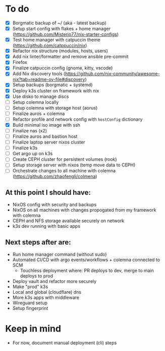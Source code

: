 # To do
 - [x] Borgmatic backup of ~/ (aka - latest backup)
 - [x] Setup start config with flakes + home manager (https://github.com/Misterio77/nix-starter-configs)
 - [x] Test home manager with catpuccin theme (https://github.com/catppuccin/nix)
 - [x] Refactor nix structure (modules, hosts, users)
 - [x] Add nix linter/formatter and remove ansible pre-commit
 - [x] Firefox
 - [x] Finalize catpuccin config (gnome, kitty, vscode)
 - [x] Add Nix discovery tools (https://github.com/nix-community/awesome-nix?tab=readme-ov-file#discovery)
 - [x] Setup backups (borgmatic + systemd)
 - [x] Deploy k3s cluster on framework with nix
 - [x] Use disko to manage discs
 - [ ] Setup colemna locally
 - [ ] Setup colemna with storage host (aorus)
 - [ ] Finalize auros + colemna
 - [ ] Refactor profile and network config with `hostConfig` dictionary
 - [x] Build minimal iso image with ssh
 - [ ] Finalize nas (x2)
 - [ ] Finalize auros and bastion host
 - [ ] Finalize laptop server nixos cluster
 - [ ] Finalize k3s
 - [ ] Get argo up on k3s
 - [ ] Create CEPH cluster for persistent volumes (rook)
 - [ ] Setup storage server with nixos (temp move data to CEPH)
 - [ ] Orchestrate changes to all machine with colemna (https://github.com/zhaofengli/colmena)

## At this point I should have:
- NixOS config with security and backups
- NixOS on all machines with changes propogated from my framework with colemna
- CEPH and NFS storage available securely on network
- k3s dev running with basic apps

## Next steps after are:
- Run home manager command (without sudo)
- Automated CI/CD with argo events/workflows + colemna connected to SCM
    - Touchless deployment where: PR deploys to dev, merge to main deploys to prod
- Deploy vault and refactor more securely
- Make "prod" k3s
- Local and global (cloudflare) dns
- More k3s apps with middleware
- Wireguard setup
- Setup fingerprint

# Keep in mind
- For now, document manual deployment (cli) steps
